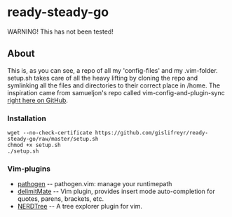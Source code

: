 ready-steady-go
========

WARNING! This has not been tested!

About
-----

This is, as you can see, a repo of all my 'config-files' and my .vim-folder. setup.sh takes care of all the heavy lifting by cloning the repo and symlinking all the files and directories to their correct place in /home. The inspiration came from samueljon's repo called vim-config-and-plugin-sync [right here on GitHub][1].

### Installation
	wget --no-check-certificate https://github.com/gislifreyr/ready-steady-go/raw/master/setup.sh
	chmod +x setup.sh
	./setup.sh

### Vim-plugins

* [pathogen][2] -- pathogen.vim: manage your runtimepath
* [delimitMate][3] -- Vim plugin, provides insert mode auto-completion for quotes, parens, brackets, etc.
* [NERDTree][4] -- A tree explorer plugin for vim.

[1]: https://github.com/samueljon/vim-config-and-plugin-sync
[2]: https://github.com/tpope/vim-pathogen
[3]: https://github.com/Raimondi/delimitMate
[4]: https://github.com/scrooloose/nerdtree
